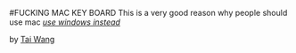 #FUCKING MAC KEY BOARD
This is a very good reason why people should use mac
[*use windows instead*](www.windows.com)

by [Tai Wang](www.facebook.com/tai.wang.155)